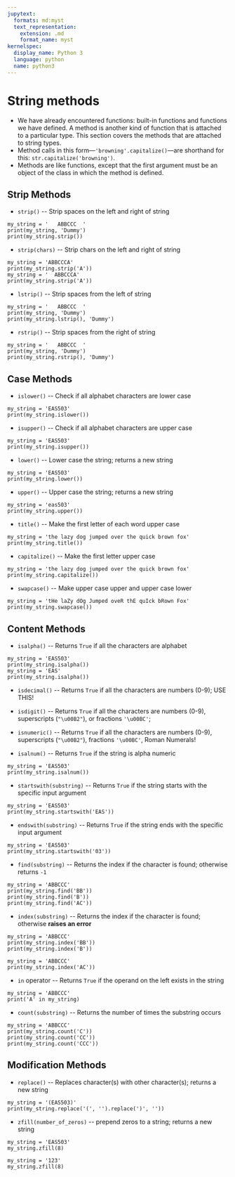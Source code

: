 ```yaml
---
jupytext:
  formats: md:myst
  text_representation:
    extension: .md
    format_name: myst
kernelspec:
  display_name: Python 3
  language: python
  name: python3
---
```


# String methods
- We have already encountered functions: built-in functions and functions we have defined. A method is another kind of function that is attached to a particular type. This section covers
the methods that are attached to string types.  
- Method calls in this form—`'browning'.capitalize()`—are shorthand for this: `str.capitalize('browning')`. 
- Methods are like functions, except that the first argument must be an object of the class in which the method is defined.

## Strip Methods
- `strip()` -- Strip spaces on the left and right of string
```{code-cell} ipython3
my_string = '   ABBCCC  '
print(my_string, 'Dummy')
print(my_string.strip())
```
- `strip(chars)` -- Strip chars on the left and right of string
```{code-cell} ipython3
my_string = 'ABBCCCA'
print(my_string.strip('A'))
my_string = '  ABBCCCA'
print(my_string.strip('A'))
```

- `lstrip()` -- Strip spaces from the left of string
```{code-cell} ipython3
my_string = '   ABBCCC  '
print(my_string, 'Dummy')
print(my_string.lstrip(), 'Dummy')
```
- `rstrip()` -- Strip spaces from the right of string
```{code-cell} ipython3
my_string = '   ABBCCC  '
print(my_string, 'Dummy')
print(my_string.rstrip(), 'Dummy')
```

## Case Methods
- `islower()` -- Check if all alphabet characters are lower case
```{code-cell} ipython3
my_string = 'EAS503'
print(my_string.islower())
```
- `isupper()` -- Check if all alphabet characters are upper case
```{code-cell} ipython3
my_string = 'EAS503'
print(my_string.isupper())
```
- `lower()` -- Lower case the string; returns a new string
```{code-cell} ipython3
my_string = 'EAS503'
print(my_string.lower())
```
- `upper()` -- Upper case the string; returns a new string
```{code-cell} ipython3
my_string = 'eas503'
print(my_string.upper())
```
- `title()` -- Make the first letter of each word upper case
```{code-cell} ipython3
my_string = 'the lazy dog jumped over the quick brown fox'
print(my_string.title())
```
- `capitalize()` -- Make the first letter upper case
```{code-cell} ipython3
my_string = 'the lazy dog jumped over the quick brown fox'
print(my_string.capitalize())
```
- `swapcase()` -- Make upper case upper and upper case lower
```{code-cell} ipython3
my_string = 'tHe laZy dOg Jumped oveR thE quIck bRown Fox'
print(my_string.swapcase())
```


## Content Methods
- `isalpha()` -- Returns `True` if all the characters are alphabet 
```{code-cell} ipython3
my_string = 'EAS503'
print(my_string.isalpha())
my_string = 'EAS'
print(my_string.isalpha())
```
- `isdecimal()` -- Returns `True` if all the characters are numbers (0-9); USE THIS!
- `isdigit()` -- Returns `True` if all the characters are numbers (0-9), superscripts (`"\u00B2"`), or fractions `'\u00BC'`; 
- `isnumeric()` -- Returns `True` if all the characters are numbers (0-9), superscripts (`"\u00B2"`), fractions `'\u00BC'`, Roman Numerals!

- `isalnum()` -- Returns `True` if the string is alpha numeric
```{code-cell} ipython3
my_string = 'EAS503'
print(my_string.isalnum())
```
- `startswith(substring)` -- Returns `True` if the string starts with the specific input argument
```{code-cell} ipython3
my_string = 'EAS503'
print(my_string.startswith('EAS'))
```
- `endswith(substring)` -- Returns `True` if the string ends with the specific input argument
```{code-cell} ipython3
my_string = 'EAS503'
print(my_string.startswith('03'))
```
- `find(substring)` -- Returns the index if the character is found; otherwise returns `-1`
```{code-cell} ipython3
my_string = 'ABBCCC'
print(my_string.find('BB'))
print(my_string.find('B'))
print(my_string.find('AC'))
```
- `index(substring)` -- Returns the index if the character is found; otherwise **raises an error**
```{code-cell} ipython3
my_string = 'ABBCCC'
print(my_string.index('BB'))
print(my_string.index('B'))
```
```{code-cell} ipython3
my_string = 'ABBCCC'
print(my_string.index('AC'))
```
- `in` operator -- Returns `True` if the operand on the left exists in the string
```{code-cell} ipython3
my_string = 'ABBCCC'
print('A' in my_string)
```
- `count(substring)` -- Returns the number of times the substring occurs
```{code-cell} ipython3
my_string = 'ABBCCC'
print(my_string.count('C'))
print(my_string.count('CC'))
print(my_string.count('CCC'))
```

## Modification Methods
- `replace()` -- Replaces character(s) with other character(s); returns a new string
```{code-cell} ipython3
my_string = '(EAS503)'
print(my_string.replace('(', '').replace(')', ''))
```
- `zfill(number_of_zeros)` -- prepend zeros to a string; returns a new string
```{code-cell} ipython3
my_string = 'EAS503'
my_string.zfill(8)
```

```{code-cell} ipython3
my_string = '123'
my_string.zfill(8)
```